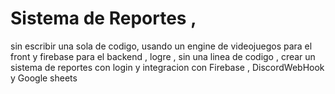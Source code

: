 # Sistema de Reportes ,
sin escribir una sola de codigo, usando un engine de videojuegos para el front y firebase para el backend , logre , sin una linea de codigo , crear un sistema de reportes con login y integracion con Firebase , DiscordWebHook y Google sheets
